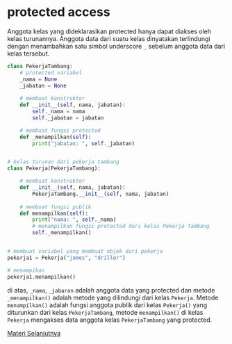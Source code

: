 # protected access

Anggota kelas yang dideklarasikan protected hanya dapat diakses oleh kelas turunannya. Anggota data dari suatu kelas dinyatakan terlindungi dengan menambahkan satu simbol underscore ``_`` sebelum anggota data dari kelas tersebut. 

```python
class PekerjaTambang:
    # protected variabel
    _nama = None
    _jabatan = None
    
    # membuat konstruktor
    def __init__(self, nama, jabatan):
        self._nama = nama
        self._jabatan = jabatan

    # membuat fungsi protected
    def _menampilkan(self):
        print("jabatan: ", self._jabatan)


# kelas turunan dari pekerja tambang
class Pekerja(PekerjaTambang):

    # membuat konstruktor
    def __init__(self, nama, jabatan):
        PekerjaTambang.__init__(self, nama, jabatan)
    
    # membuat fungsi publik
    def menampilkan(self):
        print("nama: ", self._nama)
        # menampilkan fungsi protected dari kelas Pekerja Tambang
        self._menampilkan()


# membuat variabel yang membuat objek dari pekerja
pekerja1 = Pekerja("james", "driller")

# menampikan
pekerja1.menampilkan()
```

di atas, ``_nama``, ``_jabaran`` adalah anggota data yang protected dan metode ```_menampilkan()``` adalah metode yang dilindungi dari  kelas ``Pekerja``. Metode ``menampilkan()`` adalah fungsi anggota publik dari kelas ``Pekerja()`` yang diturunkan dari kelas ``PekerjaTambang``, metode ``menampilkan()`` di kelas ``Pekerja`` mengakses data anggota kelas ``PekerjaTambang`` yang protected. 

[Materi Selanjutnya](../../19_iterator)